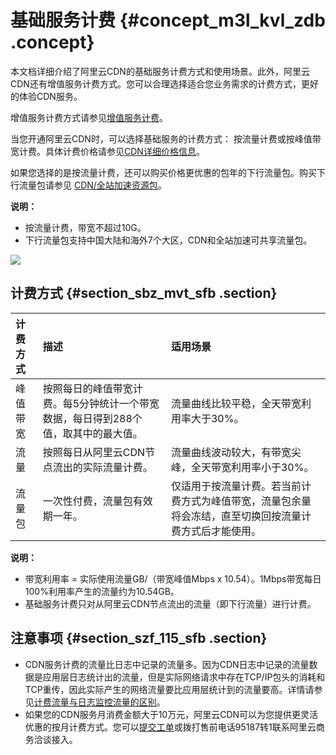 # 基础服务计费 {#concept_m3l_kvl_zdb .concept}

本文档详细介绍了阿里云CDN的基础服务计费方式和使用场景。此外，阿里云CDN还有增值服务计费方式。您可以合理选择适合您业务需求的计费方式，更好的体验CDN服务。

增值服务计费方式请参见[增值服务计费](cn.zh-CN/产品定价/计费方式/增值服务计费.md#)。

当您开通阿里云CDN时，可以选择基础服务的计费方式： 按流量计费或按峰值带宽计费。具体计费价格请参见[CDN详细价格信息](https://www.aliyun.com/price/product?spm=a2c4g.11186623.2.10.1b444ee22Dxy8y#/cdn/detail)。

如果您选择的是按流量计费，还可以购买价格更优惠的包年的下行流量包。购买下行流量包请参见 [CDN/全站加速资源包](https://common-buy.aliyun.com/?commodityCode=dcdnpaybag#/buy)。

**说明：** 

-   按流量计费，带宽不超过10G。
-   下行流量包支持中国大陆和海外7个大区，CDN和全站加速可共享流量包。

![](images/44993_zh-CN_source.png)

## 计费方式 {#section_sbz_mvt_sfb .section}

|计费方式|描述|适用场景|
|:---|:-|:---|
|峰值带宽|按照每日的峰值带宽计费。每5分钟统计一个带宽数据，每日得到288个值，取其中的最大值。|流量曲线比较平稳，全天带宽利用率大于30%。|
|流量|按照每日从阿里云CDN节点流出的实际流量计费。|流量曲线波动较大，有带宽尖峰，全天带宽利用率小于30%。|
|流量包|一次性付费，流量包有效期一年。|仅适用于按流量计费。若当前计费方式为峰值带宽，流量包余量将会冻结，直至切换回按流量计费方式后才能使用。|

**说明：** 

-   带宽利用率 = 实际使用流量GB/（带宽峰值Mbps x 10.54）。1Mbps带宽每日100%利用率产生的流量约为10.54GB。
-   基础服务计费只对从阿里云CDN节点流出的流量（即下行流量）进行计费。

## 注意事项 {#section_szf_115_sfb .section}

-   CDN服务计费的流量比日志中记录的流量多。因为CDN日志中记录的流量数据是应用层日志统计出的流量，但是实际网络请求中存在TCP/IP包头的消耗和TCP重传，因此实际产生的网络流量要比应用层统计到的流量要高。详情请参见[计费流量与日志监控流量的区别](../../../../cn.zh-CN/.md)。
-   如果您的CDN服务月消费金额大于10万元，阿里云CDN可以为您提供更灵活优惠的按月计费方式。您可以[提交工单](https://selfservice.console.aliyun.com/ticket/createIndex)或拨打售前电话95187转1联系阿里云商务洽谈接入。

